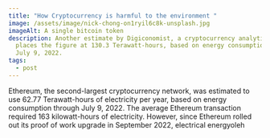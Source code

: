 ```yaml
---
title: "How Cryptocurrency is harmful to the environment "
image: /assets/image/nick-chong-on1ryil6c8k-unsplash.jpg
imageAlt: A single bitcoin token
description: Another estimate by Digiconomist, a cryptocurrency analytics site,
  places the figure at 130.3 Terawatt-hours, based on energy consumption through
  July 9, 2022.
tags:
  - post
---
```

Ethereum, the second-largest cryptocurrency network, was estimated to use 62.77 Terawatt-hours of electricity per year, based on energy consumption through July 9, 2022. The average Ethereum transaction required 163 kilowatt-hours of electricity. However, since Ethereum rolled out its proof of work upgrade in September 2022, electrical energyoleh 